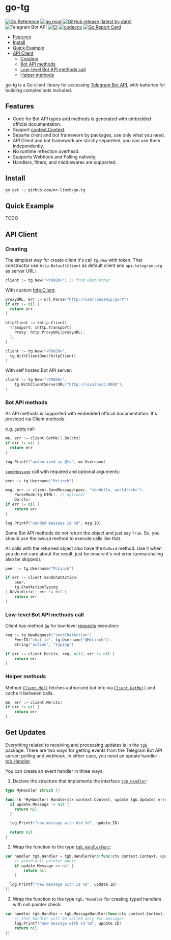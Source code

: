 # go-tg 

[![Go Reference](https://pkg.go.dev/badge/github.com/mr-linch/go-tg.svg)](https://pkg.go.dev/github.com/mr-linch/go-tg) 
[![go.mod](https://img.shields.io/github/go-mod/go-version/mr-linch/go-tg)](go.mod)
[![GitHub release (latest by date)](https://img.shields.io/github/v/release/mr-linch/go-tg?label=latest%20release)](https://github.com/mr-linch/go-tg/releases/latest)
![Telegram Bot API](https://img.shields.io/badge/Telegram%20Bot%20API-6.1-blue?logo=telegram)
[![CI](https://github.com/mr-linch/go-tg/actions/workflows/ci.yml/badge.svg)](https://github.com/mr-linch/go-tg/actions/workflows/ci.yml)
[![codecov](https://codecov.io/gh/mr-linch/go-tg/branch/main/graph/badge.svg?token=9EI5CEIYXL)](https://codecov.io/gh/mr-linch/go-tg)
[![Go Report Card](https://goreportcard.com/badge/github.com/mr-linch/go-tg)](https://goreportcard.com/report/github.com/mr-linch/go-tg) 

- [Features](#features)
- [Install](#install)
- [Quick Example](#quick-example)
- [API Client](#api-client)
  * [Creating](#creating)
  * [Bot API methods](#bot-api-methods)
  * [Low-level Bot API methods call](#low-level-bot-api-methods-call)
  * [Helper methods](#helper-methods)


go-tg is a Go client library for accessing [Telegram Bot API](https://core.telegram.org/bots/api), with batteries for building complex bots included.

## Features
 - Code for Bot API types and methods is generated with embedded official documentation.
 - Support [context.Context](https://pkg.go.dev/context).
 - Separte client and bot framework by packages, use only what you need.
 - API Client and bot framework are strictly separeted, you can use them independently. 
 - No runtime reflection overhead. 
 - Supports Webhook and Polling natively;
 - Handlers, filters, and middlewares are supported.



## Install

```bash
go get -u github.com/mr-linch/go-tg
```

## Quick Example

TODO

## API Client 

### Creating

The simplest way for create client it's call `tg.New` with token. That constructor use `http.DefaultClient` as default client and `api.telegram.org` as server URL:

```go
client := tg.New("<TOKEN>") // from @BotFather
```

With custom [http.Client](https://pkg.go.dev/net/http#Client):


```go
proxyURL, err := url.Parse("http://user:pass@ip:port")
if err != nil {
  return err
}

httpClient := &http.Client{
  Transport: &http.Transport{
    Proxy: http.ProxyURL(proxyURL),
  },
}

client := tg.New("<TOKEN>",
  tg.WithClientDoer(httpClient),
)
```


With self hosted Bot API server:

```go
client := tg.New("<TOKEN>", 
    tg.WithClientServerURL("http://localhost:8080"),
)
```

### Bot API methods

All API methods is supported with embedded official documentation.
It's provided via Client methods. 

e.g. [`getMe`](https://core.telegram.org/bots/api#getme) call:

```go
me, err := client.GetMe().Do(ctx)
if err != nil {
  return err
}

log.Printf("authorized as @%s", me.Username)
```

[`sendMessage`](https://core.telegram.org/bots/api#sendmessage) call with required and optional arguments:

```go
peer := tg.Username("MrLinch")

msg, err := client.SendMessage(peer, "<b>Hello, world!</b>").
    ParseMode(tg.HTML). // optional
    Do(ctx)
if err != nil {
    return err
}

log.Printf("sended message id %d", msg.ID)
```

Some Bot API methods do not return the object and just say `True`. So, you should use the `DoVoid` method to execute calls like that. 

All calls with the returned object also have the `DoVoid` method. Use it when you do not care about the result, just be ensure it's not error (unmarshaling also be skipped). 


```go
peer := tg.Username("MrLinch")

if err := client.SendChatAction(
    peer, 
    tg.ChatActionTyping
).DoVoid(ctx); err != nil {
    return err
}
```

### Low-level Bot API methods call

Client has method [`Do`](https://pkg.go.dev/github.com/mr-linch/go-tg#Client.Do) for low-level [requests](https://pkg.go.dev/github.com/mr-linch/go-tg#Request) execution: 

```go
req := tg.NewRequest("sendChatAction").
    PeerID("chat_id", tg.Username("@MrLinch")).
    String("action", "typing")

if err := client.Do(ctx, req, nil); err != nil {
    return err
}

```

### Helper methods

Method [`Client.Me()`](https://pkg.go.dev/github.com/mr-linch/go-tg#Client.Me) fetches authorized bot info via [`Client.GetMe()`](https://pkg.go.dev/github.com/mr-linch/go-tg#Client.GetMe) and cache it between calls. 

```go 
me, err := client.Me(ctx)
if err != nil {
    return err
}
```

## Get Updates 

Everything related to receiving and processing updates is in the [`tgb`](https://pkg.go.dev/github.com/mr-linch/go-tg/tgb) package. There are two ways for getting events from the Telegram Bot API server: polling and webhook. In either case, you need an update handler - [tgb.Handler](https://pkg.go.dev/github.com/mr-linch/go-tg/tgb#Handler). 

You can create an event handler in three ways: 

1. Declare the structure that implements the interface [`tgb.Handler`](https://pkg.go.dev/github.com/mr-linch/go-tg/tgb#Handler): 

```go
type MyHandler struct {}

func (h *MyHandler) Handle(ctx context.Context, update tgb.Update) error {
  if update.Message != nil {
    return nil
  }

  log.Printf("new message with #id %d", update.ID)

  return nil
}
```

2. Wrap the function to the type [`tgb.HandlerFunc`](https://pkg.go.dev/github.com/mr-linch/go-tg/tgb#HandlerFunc): 

```go
var handler tgb.Handler = tgb.HandlerFunc(func(ctx context.Context, update *tgb.Update) error {
    // avoid null pointer panic
    if update.Message == nil {
        return nil
    }

  log.Printf("new message with id %d", update.ID)
})
```

3. Wrap the function to the type `tgb.*Handler` for creating typed handlers with null pointer check: 

```go
var handler tgb.Handler = tgb.MessageHandler(func(ctx context.Context, mu *tgb.MessageUpdate) error {
    // that handler will be called only for messages
    log.Printf("new message with id %d", update.ID)
    return nil
})
```
